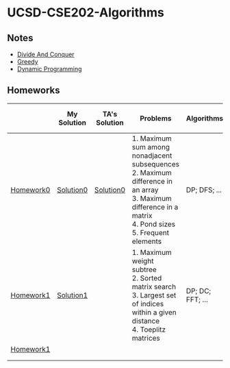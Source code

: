 # UCSD-CSE202-Algorithms

## Notes

- [Divide And Conquer](https://github.com/Rshcaroline/UCSD-CSE202-Algorithms/blob/master/Notes/Notes1DivideAndConquer.pdf)
- [Greedy](https://github.com/Rshcaroline/UCSD-CSE202-Algorithms/blob/master/Notes/Notes2Greedy.pdf)
- [Dynamic Programming](https://github.com/Rshcaroline/UCSD-CSE202-Algorithms/blob/master/Notes/Notes3DP.pdf)

## Homeworks

|                                                              | My Solution                                                  | TA's Solution                                                | Problems                                                     | Algorithms       | Graded Problems | Scores       | Corresponding Leetcode Problem                               |
| ------------------------------------------------------------ | ------------------------------------------------------------ | ------------------------------------------------------------ | ------------------------------------------------------------ | ---------------- | --------------- | ------------ | ------------------------------------------------------------ |
| [Homework0](https://github.com/Rshcaroline/UCSD-CSE202-Algorithms/blob/master/Homeworks/HW0/hw0.pdf) | [Solution0](https://github.com/Rshcaroline/UCSD-CSE202-Algorithms/blob/master/Homeworks/HW0/tex/main.pdf) | [Solution0](https://github.com/Rshcaroline/UCSD-CSE202-Algorithms/blob/master/Homeworks/HW0/hw0_s.pdf) | 1. Maximum sum among nonadjacent subsequences</br>2. Maximum difference in an array</br>3. Maximum difference in a matrix</br>4. Pond sizes</br>5. Frequent elements | DP; DFS; ...     | 1, 3            | 20/20 points | 1 -> [House Robber](https://github.com/Rshcaroline/Leetcode-Solutions/blob/master/Notes/198.house-robber.md)</br>2 -> [Best time to buy and sell stock](https://github.com/Rshcaroline/Leetcode-Solutions/blob/master/Notes/121.best-time-to-buy-and-sell-stock.md) |
| [Homework1](https://github.com/Rshcaroline/UCSD-CSE202-Algorithms/blob/master/Homeworks/HW1/hw1.pdf) | [Solution1](https://github.com/Rshcaroline/UCSD-CSE202-Algorithms/blob/master/Homeworks/HW1/tex/main.pdf) |                                                              | 1. Maximum weight subtree</br>2. Sorted matrix search</br>3. Largest set of indices within a given distance</br>4. Toeplitz matrices | DP; DC; FFT; ... |                 |              | 2 -> [Search a 2D Matrix](https://github.com/Rshcaroline/Leetcode-Solutions/blob/master/Notes/240.search-a-2-d-matrix-ii.md) |
| [Homework1](https://github.com/Rshcaroline/UCSD-CSE202-Algorithms/blob/master/Homeworks/HW2/hw2.pdf) |                                                              |                                                              |                                                              |                  |                 |              |                                                              |
|                                                              |                                                              |                                                              |                                                              |                  |                 |              |                                                              |
|                                                              |                                                              |                                                              |                                                              |                  |                 |              |                                                              |

